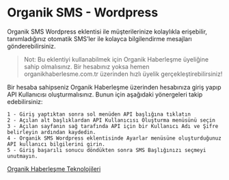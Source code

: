 # Organik SMS - Wordpress

Organik SMS Wordpress eklentisi ile müşterilerinize kolaylıkla erişebilir, tanımladığınız otomatik SMS’ler ile kolayca bilgilendirme mesajları gönderebilirsiniz. 

> Not: Bu eklentiyi kullanabilmek için Organik Haberleşme üyeliğine sahip olmalısınız. Bir hesabınız yoksa hemen organikhaberlesme.com.tr üzerinden hızlı üyelik gerçekleştirebilirsiniz! 

 Bir hesaba sahipseniz Organik Haberleşme üzerinden hesabınıza giriş yapıp API Kullanıcısı oluşturmalısınız. Bunun için aşağıdaki yönergeleri takip edebilirsiniz:
 
    1 - Giriş yaptıktan sonra sol menüden API başlığına tıklatın
    2 - Açılan alt başlıklardan API Kullanıcısı Oluşturma menüsünü seçin
    3 - Açılan sayfanın sağ tarafında API için bir Kullanıcı Adı ve Şifre belirleyin ardından kaydedin.
    4 - Organik SMS Wordpress eklentisinde Ayarlar menüsüne oluşturduğunuz API kullanıcı bilgilerini girin.
    5 - Giriş başarılı sonucu döndükten sonra SMS Başlığınızı seçmeyi unutmayın.

[Organik Haberleşme Teknolojileri](https://www.organikhaberlesme.com.tr)
